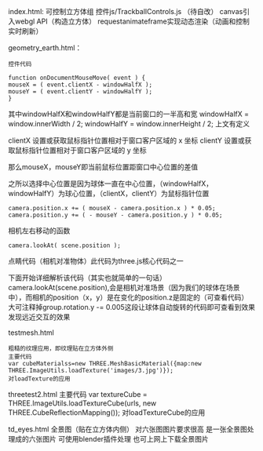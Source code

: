 index.html: 
    可控制立方体组 
    控件js/TrackballControls.js （待自改）
    canvas引入webgl API（构造立方体）
    requestanimateframe实现动态渲染（动画和控制实时刷新）

geometry_earth.html：

    控件代码

    function onDocumentMouseMove( event ) {
	mouseX = ( event.clientX - windowHalfX );
	mouseY = ( event.clientY - windowHalfY );
    }

其中windowHalfX和windowHalfY都是当前窗口的一半高和宽
windowHalfX = window.innerWidth / 2;
windowHalfY = window.innerHeight / 2;
上文有定义

clientX 设置或获取鼠标指针位置相对于窗口客户区域的 x 坐标
clientY 设置或获取鼠标指针位置相对于窗口客户区域的 y 坐标

那么mouseX，mouseY即当前鼠标位置距窗口中心位置的差值

之所以选择中心位置是因为球体一直在中心位置，（windowHalfX，windowHalfY）为球心位置，（clientX，clientY）为鼠标指针位置

    camera.position.x += ( mouseX - camera.position.x ) * 0.05;
    camera.position.y += ( - mouseY - camera.position.y ) * 0.05;
相机左右移动的函数


    camera.lookAt( scene.position );
点睛代码（相机对准物体）此代码为three.js核心代码之一

下面开始详细解析该代码（其实也就简单的一句话）
    camera.lookAt(scene.position),会是相机对准场景（因为我们的球体在场景中），而相机的position（x，y）是在变化的position.z是固定的（可查看代码）
    大可注释掉group.rotation.y -= 0.005这段让球体自动旋转的代码即可查看到效果 发现远近交互的效果

testmesh.html

    粗糙的纹理应用，即纹理贴在立方体外侧
    主要代码
    var cubeMaterialss=new THREE.MeshBasicMaterial({map:new THREE.ImageUtils.loadTexture('images/3.jpg')});
    对loadTexture的应用

threetest2.html
    主要代码
    var textureCube = THREE.ImageUtils.loadTextureCube(urls, new THREE.CubeReflectionMapping());
    对loadTextureCube的应用

td_eyes.html
    全景图（贴在立方体内侧）
    对六张图图片要求很高 是一张全景图处理成的六张图片 可使用blender插件处理 也可上网上下载全景图片
